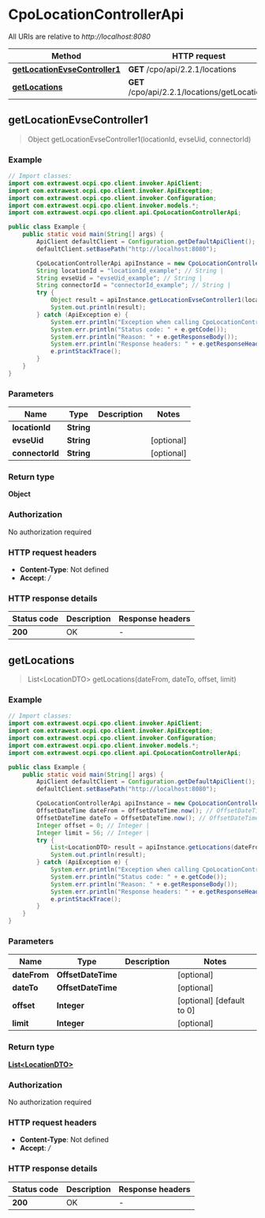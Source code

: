 # CpoLocationControllerApi

All URIs are relative to *http://localhost:8080*

| Method | HTTP request | Description |
|------------- | ------------- | -------------|
| [**getLocationEvseController1**](CpoLocationControllerApi.md#getLocationEvseController1) | **GET** /cpo/api/2.2.1/locations |  |
| [**getLocations**](CpoLocationControllerApi.md#getLocations) | **GET** /cpo/api/2.2.1/locations/getLocations |  |



## getLocationEvseController1

> Object getLocationEvseController1(locationId, evseUid, connectorId)



### Example

```java
// Import classes:
import com.extrawest.ocpi.cpo.client.invoker.ApiClient;
import com.extrawest.ocpi.cpo.client.invoker.ApiException;
import com.extrawest.ocpi.cpo.client.invoker.Configuration;
import com.extrawest.ocpi.cpo.client.invoker.models.*;
import com.extrawest.ocpi.cpo.client.api.CpoLocationControllerApi;

public class Example {
    public static void main(String[] args) {
        ApiClient defaultClient = Configuration.getDefaultApiClient();
        defaultClient.setBasePath("http://localhost:8080");

        CpoLocationControllerApi apiInstance = new CpoLocationControllerApi(defaultClient);
        String locationId = "locationId_example"; // String | 
        String evseUid = "evseUid_example"; // String | 
        String connectorId = "connectorId_example"; // String | 
        try {
            Object result = apiInstance.getLocationEvseController1(locationId, evseUid, connectorId);
            System.out.println(result);
        } catch (ApiException e) {
            System.err.println("Exception when calling CpoLocationControllerApi#getLocationEvseController1");
            System.err.println("Status code: " + e.getCode());
            System.err.println("Reason: " + e.getResponseBody());
            System.err.println("Response headers: " + e.getResponseHeaders());
            e.printStackTrace();
        }
    }
}
```

### Parameters


| Name | Type | Description  | Notes |
|------------- | ------------- | ------------- | -------------|
| **locationId** | **String**|  | |
| **evseUid** | **String**|  | [optional] |
| **connectorId** | **String**|  | [optional] |

### Return type

**Object**

### Authorization

No authorization required

### HTTP request headers

- **Content-Type**: Not defined
- **Accept**: */*


### HTTP response details
| Status code | Description | Response headers |
|-------------|-------------|------------------|
| **200** | OK |  -  |


## getLocations

> List&lt;LocationDTO&gt; getLocations(dateFrom, dateTo, offset, limit)



### Example

```java
// Import classes:
import com.extrawest.ocpi.cpo.client.invoker.ApiClient;
import com.extrawest.ocpi.cpo.client.invoker.ApiException;
import com.extrawest.ocpi.cpo.client.invoker.Configuration;
import com.extrawest.ocpi.cpo.client.invoker.models.*;
import com.extrawest.ocpi.cpo.client.api.CpoLocationControllerApi;

public class Example {
    public static void main(String[] args) {
        ApiClient defaultClient = Configuration.getDefaultApiClient();
        defaultClient.setBasePath("http://localhost:8080");

        CpoLocationControllerApi apiInstance = new CpoLocationControllerApi(defaultClient);
        OffsetDateTime dateFrom = OffsetDateTime.now(); // OffsetDateTime | 
        OffsetDateTime dateTo = OffsetDateTime.now(); // OffsetDateTime | 
        Integer offset = 0; // Integer | 
        Integer limit = 56; // Integer | 
        try {
            List<LocationDTO> result = apiInstance.getLocations(dateFrom, dateTo, offset, limit);
            System.out.println(result);
        } catch (ApiException e) {
            System.err.println("Exception when calling CpoLocationControllerApi#getLocations");
            System.err.println("Status code: " + e.getCode());
            System.err.println("Reason: " + e.getResponseBody());
            System.err.println("Response headers: " + e.getResponseHeaders());
            e.printStackTrace();
        }
    }
}
```

### Parameters


| Name | Type | Description  | Notes |
|------------- | ------------- | ------------- | -------------|
| **dateFrom** | **OffsetDateTime**|  | [optional] |
| **dateTo** | **OffsetDateTime**|  | [optional] |
| **offset** | **Integer**|  | [optional] [default to 0] |
| **limit** | **Integer**|  | [optional] |

### Return type

[**List&lt;LocationDTO&gt;**](LocationDTO.md)

### Authorization

No authorization required

### HTTP request headers

- **Content-Type**: Not defined
- **Accept**: */*


### HTTP response details
| Status code | Description | Response headers |
|-------------|-------------|------------------|
| **200** | OK |  -  |

